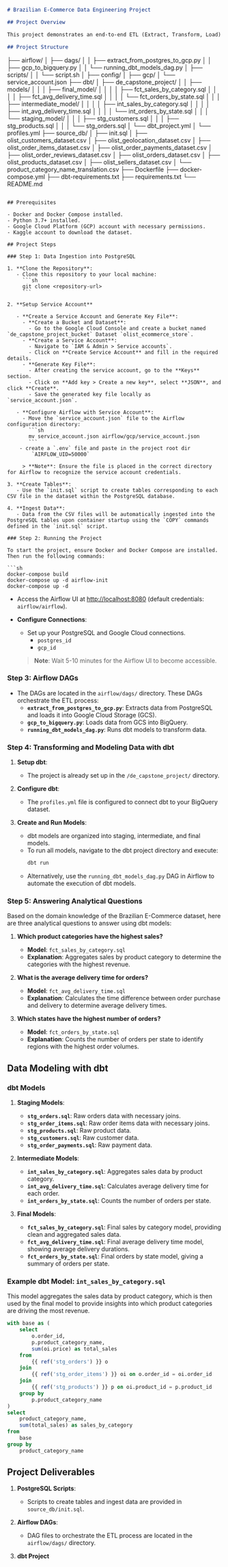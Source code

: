 ```markdown
# Brazilian E-Commerce Data Engineering Project

## Project Overview

This project demonstrates an end-to-end ETL (Extract, Transform, Load) process using a dataset from Kaggle. The project leverages tools such as PostgreSQL, Docker, Docker Compose, Apache Airflow, dbt, and Google BigQuery to enable data end users to answer key analytical questions. The focus is on building a scalable data pipeline that ingests, transforms, and analyzes data to provide actionable insights.

## Project Structure

```
├── airflow/
│   ├── dags/
│   │   ├── extract_from_postgres_to_gcp.py
│   │   ├── gcp_to_bigquery.py
│   │   └── running_dbt_models_dag.py
│   ├── scripts/
│   │   └── script.sh
│   ├── config/
│   ├── gcp/
│   └── service_account.json
├── dbt/
│   ├── de_capstone_project/
│   │   ├── models/
│   │   │   ├── final_model/
│   │   │   │   ├── fct_sales_by_category.sql
│   │   │   │   ├── fct_avg_delivery_time.sql
│   │   │   │   └── fct_orders_by_state.sql
│   │   │   ├── intermediate_model/
│   │   │   │   ├── int_sales_by_category.sql
│   │   │   │   ├── int_avg_delivery_time.sql
│   │   │   │   └── int_orders_by_state.sql
│   │   │   └── staging_model/
│   │   │       ├── stg_customers.sql
│   │   │       ├── stg_products.sql
│   │   │       └── stg_orders.sql
│   └── dbt_project.yml
│   └── profiles.yml
├── source_db/
│   ├── init.sql
│   ├── olist_customers_dataset.csv
│   ├── olist_geolocation_dataset.csv
│   ├── olist_order_items_dataset.csv
│   ├── olist_order_payments_dataset.csv
│   ├── olist_order_reviews_dataset.csv
│   ├── olist_orders_dataset.csv
│   ├── olist_products_dataset.csv
│   ├── olist_sellers_dataset.csv
│   └── product_category_name_translation.csv
├── Dockerfile
├── docker-compose.yml
├── dbt-requirements.txt
├── requirements.txt
└── README.md
```

## Prerequisites

- Docker and Docker Compose installed.
- Python 3.7+ installed.
- Google Cloud Platform (GCP) account with necessary permissions.
- Kaggle account to download the dataset.

## Project Steps

### Step 1: Data Ingestion into PostgreSQL

1. **Clone the Repository**:
   - Clone this repository to your local machine:
     ```sh
     git clone <repository-url>
     ```

2. **Setup Service Account**

   - **Create a Service Account and Generate Key File**:
     - **Create a Bucket and Dataset**:
       - Go to the Google Cloud Console and create a bucket named `de_capstone_project_bucket` Dataset `olist_ecommerce_store`.
     - **Create a Service Account**:
       - Navigate to `IAM & Admin > Service accounts`.
       - Click on **Create Service Account** and fill in the required details.
     - **Generate Key File**:
       - After creating the service account, go to the **Keys** section.
       - Click on **Add key > Create a new key**, select **JSON**, and click **Create**.
       - Save the generated key file locally as `service_account.json`.

   - **Configure Airflow with Service Account**:
     - Move the `service_account.json` file to the Airflow configuration directory:
       ```sh
       mv service_account.json airflow/gcp/service_account.json
       ```
    - create a `.env` file and paste in the project root dir
        `AIRFLOW_UID=50000`

     > **Note**: Ensure the file is placed in the correct directory for Airflow to recognize the service account credentials.

3. **Create Tables**:
   - Use the `init.sql` script to create tables corresponding to each CSV file in the dataset within the PostgreSQL database.

4. **Ingest Data**:
   - Data from the CSV files will be automatically ingested into the PostgreSQL tables upon container startup using the `COPY` commands defined in the `init.sql` script.

### Step 2: Running the Project

To start the project, ensure Docker and Docker Compose are installed. Then run the following commands:

```sh
docker-compose build
docker-compose up -d airflow-init
docker-compose up -d
```

- Access the Airflow UI at [http://localhost:8080](http://localhost:8080) (default credentials: `airflow/airflow`).

- **Configure Connections**:
    - Set up your PostgreSQL and Google Cloud connections.
      - `postgres_id`
      - `gcp_id`
  > **Note**: Wait 5-10 minutes for the Airflow UI to become accessible.

### Step 3: Airflow DAGs

- The DAGs are located in the `airflow/dags/` directory. These DAGs orchestrate the ETL process:
  - **`extract_from_postgres_to_gcp.py`**: Extracts data from PostgreSQL and loads it into Google Cloud Storage (GCS).
  - **`gcp_to_bigquery.py`**: Loads data from GCS into BigQuery.
  - **`running_dbt_models_dag.py`**: Runs dbt models to transform data.

### Step 4: Transforming and Modeling Data with dbt

1. **Setup dbt**:
   - The project is already set up in the `/de_capstone_project/` directory.

2. **Configure dbt**:
   - The `profiles.yml` file is configured to connect dbt to your BigQuery dataset.

3. **Create and Run Models**:
   - dbt models are organized into staging, intermediate, and final models.
   - To run all models, navigate to the dbt project directory and execute:
     ```sh
     dbt run
     ```
   - Alternatively, use the `running_dbt_models_dag.py` DAG in Airflow to automate the execution of dbt models.

### Step 5: Answering Analytical Questions

Based on the domain knowledge of the Brazilian E-Commerce dataset, here are three analytical questions to answer using dbt models:

1. **Which product categories have the highest sales?**
   - **Model**: `fct_sales_by_category.sql`
   - **Explanation**: Aggregates sales by product category to determine the categories with the highest revenue.

2. **What is the average delivery time for orders?**
   - **Model**: `fct_avg_delivery_time.sql`
   - **Explanation**: Calculates the time difference between order purchase and delivery to determine average delivery times.

3. **Which states have the highest number of orders?**
   - **Model**: `fct_orders_by_state.sql`
   - **Explanation**: Counts the number of orders per state to identify regions with the highest order volumes.

## Data Modeling with dbt

### dbt Models

1. **Staging Models**:
   - **`stg_orders.sql`**: Raw orders data with necessary joins.
   - **`stg_order_items.sql`**: Raw order items data with necessary joins.
   - **`stg_products.sql`**: Raw product data.
   - **`stg_customers.sql`**: Raw customer data.
   - **`stg_order_payments.sql`**: Raw payment data.

2. **Intermediate Models**:
   - **`int_sales_by_category.sql`**: Aggregates sales data by product category.
   - **`int_avg_delivery_time.sql`**: Calculates average delivery time for each order.
   - **`int_orders_by_state.sql`**: Counts the number of orders per state.

3. **Final Models**:
   - **`fct_sales_by_category.sql`**: Final sales by category model, providing clean and aggregated sales data.
   - **`fct_avg_delivery_time.sql`**: Final average delivery time model, showing average delivery durations.
   - **`fct_orders_by_state.sql`**: Final orders by state model, giving a summary of orders per state.

### Example dbt Model: `int_sales_by_category.sql`

This model aggregates the sales data by product category, which is then used by the final model to provide insights into which product categories are driving the most revenue.

```sql
with base as (
    select
        o.order_id,
        p.product_category_name,
        sum(oi.price) as total_sales
    from
        {{ ref('stg_orders') }} o
    join
        {{ ref('stg_order_items') }} oi on o.order_id = oi.order_id
    join
        {{ ref('stg_products') }} p on oi.product_id = p.product_id
    group by
        p.product_category_name
)
select
    product_category_name,
    sum(total_sales) as sales_by_category
from
    base
group by
    product_category_name
```

## Project Deliverables

1. **PostgreSQL Scripts**:
   - Scripts to create tables and ingest data are provided in `source_db/init.sql`.

2. **Airflow DAGs**:
   - DAG files to orchestrate the ETL process are located in the `airflow/dags/` directory.

3. **dbt Project**